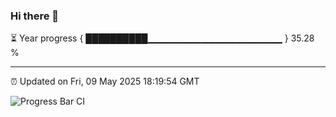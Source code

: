 ### Hi there 👋

⏳ Year progress { ██████████▁▁▁▁▁▁▁▁▁▁▁▁▁▁▁▁▁▁▁▁ } 35.28 %

---

⏰ Updated on Fri, 09 May 2025 18:19:54 GMT

![Progress Bar CI](https://github.com/liununu/liununu/workflows/Progress%20Bar%20CI/badge.svg)
